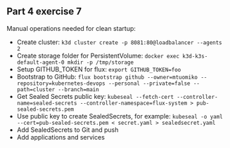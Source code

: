 ## Part 4 exercise 7

Manual operations needed for clean startup:

- Create cluster: `k3d cluster create -p 8081:80@loadbalancer --agents 2`
- Create storage folder for PersistentVolume: `docker exec k3d-k3s-default-agent-0 mkdir -p /tmp/storage`
- Setup GITHUB_TOKEN for flux: `export GITHUB_TOKEN=foo`
- Bootstrap to GitHub: `flux bootstrap github --owner=mtuomiko --repository=kubernetes-devops --personal --private=false --path=cluster --branch=main`
- Get Sealed Secrets public key: `kubeseal --fetch-cert --controller-name=sealed-secrets --controller-namespace=flux-system > pub-sealed-secrets.pem`
- Use public key to create SealedSecrets, for example: `kubeseal -o yaml --cert=pub-sealed-secrets.pem < secret.yaml > sealedsecret.yaml`
- Add SealedSecrets to Git and push
- Add applications and services